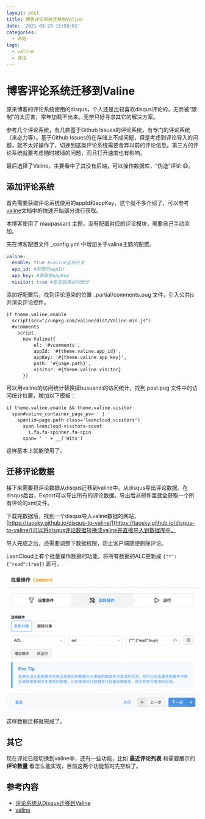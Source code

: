 ```yaml
---
layout: post
title: 博客评论系统迁移到Valine
date: '2021-03-29 15:58:01'
categories:
  - 网站
tags:
  - valine
  - 评论
---
```


# 博客评论系统迁移到Valine

原来博客的评论系统使用的disqus，个人还是比较喜欢disqus评论的，无奈被“限制”的太厉害，常年加载不出来。无奈只好寻求其它的解决方案。

参考几个评论系统，有几款基于Github Issues的评论系统，有专门的评论系统（来必力等）。基于Github Issues的在存储上不成问题，但是考虑到评论导入的问题，就不太好操作了，切换到这类评论系统需要舍弃以前的评论信息。第三方的评论系统就要考虑随时被墙的问题，而且打开速度也有影响。

最后选择了Valine，主要看中了其没有后端，可以操作数据库，“伪造”评论 :sweat_smile:。

## 添加评论系统

首先需要获取评论系统使用的appId和appKey，这个就不多介绍了，可以参考[valine](https://valine.js.org/)文档中的快速开始部分进行获取。

本博客使用了 maupassant 主题，没有配置对应的评论模块，需要自己手动添加。

先在博客配置文件 _config.yml 中增加关于valine主题的配置。

```yaml
valine:
  enable: true #valine全局开关
  app_id: #获取的appId
  app_key: #获取的appKey
  visitor: true #是否启用访问统计
```

添加好配置后，找到评论渲染的位置 _partial/comments.pug 文件，引入公共js并渲染评论控件。

```pug
if theme.valine.enable
  script(src="//unpkg.com/valine/dist/Valine.min.js") 
  #vcomments
    script.
      new Valine({
          el: '#vcomments',
          appId: '#{theme.valine.app_id}',
          appKey: '#{theme.valine.app_key}',
          path: '#{page.path}',
          visitor: #{theme.valine.visitor}
      })
```

可以用valine的访问统计替换掉busuanzi的访问统计，找到 post.pug 文件中的访问统计位置，增加以下模板：

```pug
if theme.valine.enable && theme.valine.visitor
  span#valine_container_page_pv= ' | '
    span(id=page.path class='leancloud_visitors')
      span.leancloud-visitors-count
        i.fa.fa-spinner.fa-spin
      span= ' ' + __('Hits')
```

这样基本上就能使用了。

## 迁移评论数据

接下来需要将评论数据从disqus迁移到valine中。从disqus导出评论数据。在disqus后台，Export可以导出所有的评论数据。导出后从邮件里就会获取一个所有评论的xml文件。

下载完数据后，找到一个disqus导入valine数据的网站，[https://taosky.github.io/disqus-to-valine/](https://taosky.github.io/disqus-to-valine/)可以将disqus评论数据转换成valine并直接导入到数据库中。

导入完成之后，还需要调整下数据权限，防止客户端随便删除评论。

LeanCloud上有个批量操作数据的功能，将所有数据的ALC更新成 `{"*":{"read":true}}` 即可。

![更新数据权限](./1.png)

这样数据迁移就完成了。

## 其它

现在评论已经切换到valine中，还有一些功能，比如 **最近评论列表** 和需要展示的 **评论数量** 看怎么能实现，目前这两个功能暂时先空缺了。

## 参考内容

+ [评论系统从Disqus迁移到Valine](https://jayshao.com/disqus-to-valine/)
+ [valine](https://valine.js.org/)
